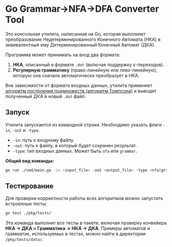 # Go Grammar->NFA->DFA Converter Tool

Это консольная утилита, написанная на Go, которая выполняет преобразование Недетерминированного Конечного Автомата (НКА) в эквивалентный ему Детерминированный Конечный Автомат (ДКА).

Программа может принимать на вход два формата:
1.  **НКА**, описанный в формате `.dot` (включая поддержку ε-переходов).
2.  **Регулярную грамматику** (право-линейную или лево-линейную), которую она сначала автоматически преобразует в НКА.

Вне зависимости от формата входных данных, утилита применяет [алгоритм построения подмножеств (алгоритм Томпсона)](https://neerc.ifmo.ru/wiki/index.php?title=%D0%9F%D0%BE%D1%81%D1%82%D1%80%D0%BE%D0%B5%D0%BD%D0%B8%D0%B5_%D0%BF%D0%BE_%D0%9D%D0%9A%D0%90_%D1%8D%D0%BA%D0%B2%D0%B8%D0%B2%D0%B0%D0%BB%D0%B5%D0%BD%D1%82%D0%BD%D0%BE%D0%B3%D0%BE_%D0%94%D0%9A%D0%90,_%D0%B0%D0%BB%D0%B3%D0%BE%D1%80%D0%B8%D1%82%D0%BC_%D0%A2%D0%BE%D0%BC%D0%BF%D1%81%D0%BE%D0%BD%D0%B0) и выводит полученный ДКА в новый `.dot` файл.

## Запуск

Утилита запускается из командной строки. Необходимо указать флаги `-in`, `-out` и `-type`.

-   `-in`: путь к входному файлу.
-   `-out`: путь к файлу, в который будет сохранен результат.
-   `-type`: тип входных данных. Может быть `nfa` или `grammar`.

**Общий вид команды:**
```bash
go run ./cmd/main.go -in <input_file> -out <output_file> -type <nfa|grammar>
```

## Тестирование

Для проверки корректности работы всех алгоритмов можно запустить встроенные тесты:

```bash
go test ./pkg/tests/
```

Эта команда выполнит все тесты в пакете, включая проверку конвейера **НКА -> ДКА** и **Грамматика -> НКА -> ДКА**. Примеры автоматов и грамматик, используемых в тестах, можно найти в директории `/pkg/tests/data/`.